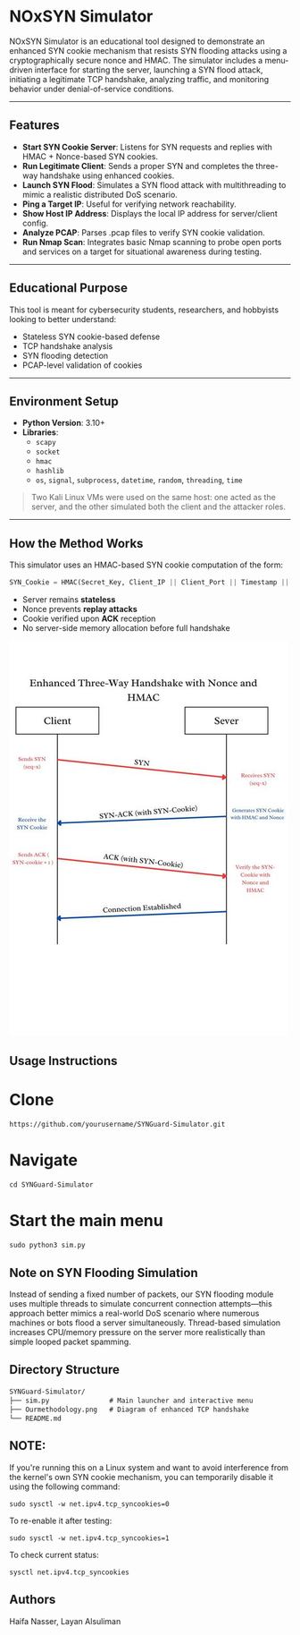 # NOxSYN Simulator

NOxSYN Simulator is an educational tool designed to demonstrate an enhanced SYN cookie mechanism that resists SYN flooding attacks using a cryptographically secure nonce and HMAC. The simulator includes a menu-driven interface for starting the server, launching a SYN flood attack, initiating a legitimate TCP handshake, analyzing traffic, and monitoring behavior under denial-of-service conditions.

---

##  Features

- **Start SYN Cookie Server**: Listens for SYN requests and replies with HMAC + Nonce-based SYN cookies.
- **Run Legitimate Client**: Sends a proper SYN and completes the three-way handshake using enhanced cookies.
- **Launch SYN Flood**: Simulates a SYN flood attack with multithreading to mimic a realistic distributed DoS scenario.
- **Ping a Target IP**: Useful for verifying network reachability.
- **Show Host IP Address**: Displays the local IP address for server/client config.
- **Analyze PCAP**: Parses .pcap files to verify SYN cookie validation.
- **Run Nmap Scan**: Integrates basic Nmap scanning to probe open ports and services on a target for situational awareness during testing.
---

##  Educational Purpose

This tool is meant for cybersecurity students, researchers, and hobbyists looking to better understand:

- Stateless SYN cookie-based defense
- TCP handshake analysis
- SYN flooding detection
- PCAP-level validation of cookies

---

##  Environment Setup

- **Python Version**: 3.10+
- **Libraries**:
  - `scapy`
  - `socket`
  - `hmac`
  - `hashlib`
  - `os`, `signal`, `subprocess`, `datetime`, `random`, `threading`, `time`

> Two Kali Linux VMs were used on the same host: one acted as the server, and the other simulated both the client and the attacker roles.

---

##  How the Method Works

This simulator uses an HMAC-based SYN cookie computation of the form:

```python
SYN_Cookie = HMAC(Secret_Key, Client_IP || Client_Port || Timestamp || Nonce)
```
- Server remains **stateless**
- Nonce prevents **replay attacks**
- Cookie verified upon **ACK** reception
- No server-side memory allocation before full handshake

![Enhanced Three-Way Handshake](syn_img.jpg)


##  Usage Instructions

# Clone 
```
https://github.com/yourusername/SYNGuard-Simulator.git
```
# Navigate
```
cd SYNGuard-Simulator
```
# Start the main menu
```
sudo python3 sim.py
```
##  Note on SYN Flooding Simulation
Instead of sending a fixed number of packets, our SYN flooding module uses multiple threads to simulate concurrent connection attempts—this approach better mimics a real-world DoS scenario where numerous machines or bots flood a server simultaneously. Thread-based simulation increases CPU/memory pressure on the server more realistically than simple looped packet spamming.

##  Directory Structure
```
SYNGuard-Simulator/
├── sim.py               # Main launcher and interactive menu
├── Ourmethodology.png   # Diagram of enhanced TCP handshake
└── README.md
```

##  NOTE:
If you're running this on a Linux system and want to avoid interference from the kernel's own SYN cookie mechanism, you can temporarily disable it using the following command:
```
sudo sysctl -w net.ipv4.tcp_syncookies=0
```
To re-enable it after testing:
```
sudo sysctl -w net.ipv4.tcp_syncookies=1
```
To check current status:
```
sysctl net.ipv4.tcp_syncookies
```
##  Authors
Haifa Nasser, Layan Alsuliman
